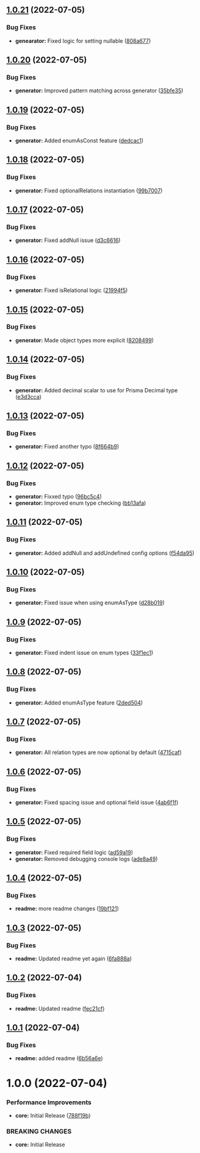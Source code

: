## [1.0.21](https://github.com/Luis-Domenech/prisma-generator-basic-typegraphql/compare/v1.0.20...v1.0.21) (2022-07-05)


### Bug Fixes

* **genearator:** Fixed logic for setting nullable ([808a677](https://github.com/Luis-Domenech/prisma-generator-basic-typegraphql/commit/808a6771fde1584d53be1c13f388d11a31e5807d))

## [1.0.20](https://github.com/Luis-Domenech/prisma-generator-basic-typegraphql/compare/v1.0.19...v1.0.20) (2022-07-05)


### Bug Fixes

* **generator:** Improved pattern matching across generator ([35bfe35](https://github.com/Luis-Domenech/prisma-generator-basic-typegraphql/commit/35bfe353372402b0ea8db33cd46eb695bd8962ce))

## [1.0.19](https://github.com/Luis-Domenech/prisma-generator-basic-typegraphql/compare/v1.0.18...v1.0.19) (2022-07-05)


### Bug Fixes

* **generator:** Added enumAsConst feature ([dedcac1](https://github.com/Luis-Domenech/prisma-generator-basic-typegraphql/commit/dedcac156fe166f368d2ccc0d78737111c01bb37))

## [1.0.18](https://github.com/Luis-Domenech/prisma-generator-basic-typegraphql/compare/v1.0.17...v1.0.18) (2022-07-05)


### Bug Fixes

* **generator:** Fixed optionalRelations instantiation ([99b7007](https://github.com/Luis-Domenech/prisma-generator-basic-typegraphql/commit/99b7007a8eef57a11ea9d804994365532eea742e))

## [1.0.17](https://github.com/Luis-Domenech/prisma-generator-basic-typegraphql/compare/v1.0.16...v1.0.17) (2022-07-05)


### Bug Fixes

* **generator:** Fixed addNull issue ([d3c6616](https://github.com/Luis-Domenech/prisma-generator-basic-typegraphql/commit/d3c6616b3cfb3b7e5671bd46d204d6281a0a26cc))

## [1.0.16](https://github.com/Luis-Domenech/prisma-generator-basic-typegraphql/compare/v1.0.15...v1.0.16) (2022-07-05)


### Bug Fixes

* **generator:** Fixed isRelational logic ([21994f5](https://github.com/Luis-Domenech/prisma-generator-basic-typegraphql/commit/21994f5e71c979657cf47d9048c49952e099115a))

## [1.0.15](https://github.com/Luis-Domenech/prisma-generator-basic-typegraphql/compare/v1.0.14...v1.0.15) (2022-07-05)


### Bug Fixes

* **generator:** Made object types more explicit ([8208499](https://github.com/Luis-Domenech/prisma-generator-basic-typegraphql/commit/8208499bbce0fc7e572befe8428822fbd2b39329))

## [1.0.14](https://github.com/Luis-Domenech/prisma-generator-basic-typegraphql/compare/v1.0.13...v1.0.14) (2022-07-05)


### Bug Fixes

* **generator:** Added decimal scalar to use for Prisma Decimal type ([e3d3cca](https://github.com/Luis-Domenech/prisma-generator-basic-typegraphql/commit/e3d3ccade6356ca870ed2ea74c01979412d122b2))

## [1.0.13](https://github.com/Luis-Domenech/prisma-generator-basic-typegraphql/compare/v1.0.12...v1.0.13) (2022-07-05)


### Bug Fixes

* **generator:** Fixed another typo ([8f664b9](https://github.com/Luis-Domenech/prisma-generator-basic-typegraphql/commit/8f664b9735e5affe604b19fd374e38db253024f9))

## [1.0.12](https://github.com/Luis-Domenech/prisma-generator-basic-typegraphql/compare/v1.0.11...v1.0.12) (2022-07-05)


### Bug Fixes

* **generator:** Fixxed typo ([96bc5c4](https://github.com/Luis-Domenech/prisma-generator-basic-typegraphql/commit/96bc5c479d5cfa4ec20571974548213498984de0))
* **generator:** Improved enum type checking ([bb13afa](https://github.com/Luis-Domenech/prisma-generator-basic-typegraphql/commit/bb13afa1f8dc93b361e81befd0fc59dc1395c4ac))

## [1.0.11](https://github.com/Luis-Domenech/prisma-generator-basic-typegraphql/compare/v1.0.10...v1.0.11) (2022-07-05)


### Bug Fixes

* **generator:** Added addNull and addUndefined config options ([f54da95](https://github.com/Luis-Domenech/prisma-generator-basic-typegraphql/commit/f54da95cfa78d3812851e142e3c305faba94cb1e))

## [1.0.10](https://github.com/Luis-Domenech/prisma-generator-basic-typegraphql/compare/v1.0.9...v1.0.10) (2022-07-05)


### Bug Fixes

* **generator:** Fixed issue when using enumAsType ([d28b019](https://github.com/Luis-Domenech/prisma-generator-basic-typegraphql/commit/d28b01959ed0818477ffa410fbaceba089f50c6a))

## [1.0.9](https://github.com/Luis-Domenech/prisma-generator-basic-typegraphql/compare/v1.0.8...v1.0.9) (2022-07-05)


### Bug Fixes

* **generator:** Fixed indent issue on enum types ([33f1ec1](https://github.com/Luis-Domenech/prisma-generator-basic-typegraphql/commit/33f1ec13d003d6cc2b75d8789449da6dd7aac735))

## [1.0.8](https://github.com/Luis-Domenech/prisma-generator-basic-typegraphql/compare/v1.0.7...v1.0.8) (2022-07-05)


### Bug Fixes

* **generator:** Added enumAsType feature ([2ded504](https://github.com/Luis-Domenech/prisma-generator-basic-typegraphql/commit/2ded504b756392f2cacee401dcaae48cbbb797d1))

## [1.0.7](https://github.com/Luis-Domenech/prisma-generator-basic-typegraphql/compare/v1.0.6...v1.0.7) (2022-07-05)


### Bug Fixes

* **generator:** All relation types are now optional by default ([4715caf](https://github.com/Luis-Domenech/prisma-generator-basic-typegraphql/commit/4715cafb6463b1b5204b177946c1b5ddfa1b0b9e))

## [1.0.6](https://github.com/Luis-Domenech/prisma-generator-basic-typegraphql/compare/v1.0.5...v1.0.6) (2022-07-05)


### Bug Fixes

* **generator:** Fixed spacing issue and optional field issue ([4ab6f1f](https://github.com/Luis-Domenech/prisma-generator-basic-typegraphql/commit/4ab6f1f5bb748c754507adcf6c335c599122d610))

## [1.0.5](https://github.com/Luis-Domenech/prisma-generator-basic-typegraphql/compare/v1.0.4...v1.0.5) (2022-07-05)


### Bug Fixes

* **generator:** Fixed required field logic ([ad59a19](https://github.com/Luis-Domenech/prisma-generator-basic-typegraphql/commit/ad59a195a8c21006acf71f8a17ea6ab0a66a7d41))
* **generator:** Removed debugging console logs ([ade8a49](https://github.com/Luis-Domenech/prisma-generator-basic-typegraphql/commit/ade8a491fd7780e252d372df695859fa42852d2b))

## [1.0.4](https://github.com/Luis-Domenech/prisma-generator-basic-typegraphql/compare/v1.0.3...v1.0.4) (2022-07-05)


### Bug Fixes

* **readme:** more readme changes ([19bf121](https://github.com/Luis-Domenech/prisma-generator-basic-typegraphql/commit/19bf121565f0b3922b81544e29a426fc5554532d))

## [1.0.3](https://github.com/Luis-Domenech/prisma-generator-basic-typegraphql/compare/v1.0.2...v1.0.3) (2022-07-05)


### Bug Fixes

* **readme:** Updated readme yet again ([6fa888a](https://github.com/Luis-Domenech/prisma-generator-basic-typegraphql/commit/6fa888a8cb48fe9cd9c1e6906bb854525f0c8114))

## [1.0.2](https://github.com/Luis-Domenech/prisma-generator-basic-typegraphql/compare/v1.0.1...v1.0.2) (2022-07-04)


### Bug Fixes

* **readme:** Updated readme ([fec21cf](https://github.com/Luis-Domenech/prisma-generator-basic-typegraphql/commit/fec21cf8008f073ba6dd7809ca789d3cd9808b14))

## [1.0.1](https://github.com/Luis-Domenech/prisma-generator-basic-typegraphql/compare/v1.0.0...v1.0.1) (2022-07-04)


### Bug Fixes

* **readme:** added readme ([6b56a6e](https://github.com/Luis-Domenech/prisma-generator-basic-typegraphql/commit/6b56a6e3c40d771f60384ea12661e5b6448f87a0))

# 1.0.0 (2022-07-04)


### Performance Improvements

* **core:** Initial Release ([788f19b](https://github.com/Luis-Domenech/prisma-generator-basic-typegraphql/commit/788f19b34a484f274aaa4b8d7160cf68ad46c9c1))


### BREAKING CHANGES

* **core:** Initial Release

